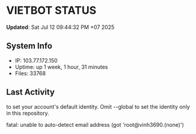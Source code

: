 # VIETBOT STATUS
**Updated**: Sat Jul 12 09:44:32 PM +07 2025

## System Info
- IP: 103.77.172.150
- Uptime: up 1 week, 1 hour, 31 minutes
- Files: 33768

## Last Activity

to set your account's default identity.
Omit --global to set the identity only in this repository.

fatal: unable to auto-detect email address (got 'root@vinh3690.(none)')
